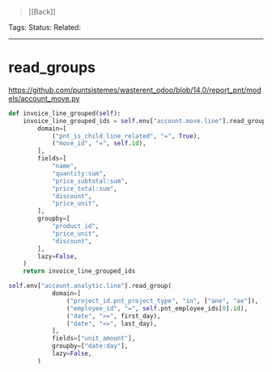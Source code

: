 > [[Back]]

Tags: 
Status: 
Related: 

___

# read_groups

https://github.com/puntsistemes/wasterent_odoo/blob/14.0/report_pnt/models/account_move.py

```python
def invoice_line_grouped(self):
	invoice_line_grouped_ids = self.env["account.move.line"].read_group(
		domain=[
			("pnt_is_child_line_related", "=", True),
			("move_id", "=", self.id),
		],
		fields=[
			"name",
			"quantity:sum",
			"price_subtotal:sum",
			"price_total:sum",
			"discount",
			"price_unit",
		],
		groupby=[
			"product_id",
			"price_unit",
			"discount",
		],
		lazy=False,
	)
	return invoice_line_grouped_ids
```

```python
self.env["account.analytic.line"].read_group(  
            domain=[  
                ("project_id.pnt_project_type", "in", ["ane", "ae"]),  
                ("employee_id", "=", self.pnt_employee_ids[0].id),  
                ("date", ">=", first_day),  
                ("date", "<=", last_day),  
            ],  
            fields=["unit_amount"],  
            groupby=["date:day"],  
            lazy=False,  
        )
```